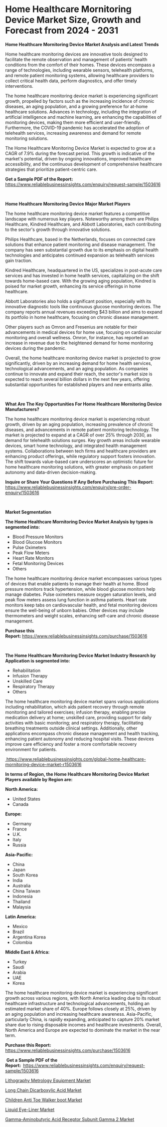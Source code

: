 <p><h1>Home Healthcare Mornitoring Device Market Size, Growth and Forecast from 2024 - 2031</h1></p><p><strong>Home Healthcare Mornitoring Device Market Analysis and Latest Trends</strong></p>
<p><p>Home healthcare monitoring devices are innovative tools designed to facilitate the remote observation and management of patients' health conditions from the comfort of their homes. These devices encompass a range of technologies, including wearable sensors, telehealth platforms, and remote patient monitoring systems, allowing healthcare providers to collect critical health data, perform diagnostics, and offer timely interventions.</p><p>The home healthcare monitoring device market is experiencing significant growth, propelled by factors such as the increasing incidence of chronic diseases, an aging population, and a growing preference for at-home healthcare solutions. Advances in technology, including the integration of artificial intelligence and machine learning, are enhancing the capabilities of monitoring devices, making them more efficient and user-friendly. Furthermore, the COVID-19 pandemic has accelerated the adoption of telehealth services, increasing awareness and demand for remote monitoring solutions.</p><p>The Home Healthcare Monitoring Device Market is expected to grow at a CAGR of 7.9% during the forecast period. This growth is indicative of the market's potential, driven by ongoing innovations, improved healthcare accessibility, and the continuous development of comprehensive healthcare strategies that prioritize patient-centric care.</p></p>
<p><strong>Get a Sample PDF of the Report:&nbsp;</strong> <a href="https://www.reliablebusinessinsights.com/enquiry/request-sample/1503616?utm_campaign=60&utm_medium=2&utm_source=Github&utm_content=ia&utm_term=27092024&utm_id=home-healthcare-mornitoring-device">https://www.reliablebusinessinsights.com/enquiry/request-sample/1503616</a></p>
<p>&nbsp;</p>
<p><strong>Home Healthcare Mornitoring Device Major Market Players</strong></p>
<p><p>The home healthcare monitoring device market features a competitive landscape with numerous key players. Noteworthy among them are Philips Healthcare, Kindred Healthcare, and Abbott Laboratories, each contributing to the sector's growth through innovative solutions.</p><p>Philips Healthcare, based in the Netherlands, focuses on connected care solutions that enhance patient monitoring and disease management. The company has seen substantial growth due to its emphasis on digital health technologies and anticipates continued expansion as telehealth services gain traction.</p><p>Kindred Healthcare, headquartered in the US, specializes in post-acute care services and has invested in home health services, capitalizing on the shift towards home-based care. With the growing aging population, Kindred is poised for market growth, enhancing its service offerings in home healthcare.</p><p>Abbott Laboratories also holds a significant position, especially with its innovative diagnostic tools like continuous glucose monitoring devices. The company reports annual revenues exceeding $43 billion and aims to expand its portfolio in home healthcare, focusing on chronic disease management.</p><p>Other players such as Omron and Fresenius are notable for their advancements in medical devices for home use, focusing on cardiovascular monitoring and overall wellness. Omron, for instance, has reported an increase in revenue due to the heightened demand for home monitoring devices during the pandemic.</p><p>Overall, the home healthcare monitoring device market is projected to grow significantly, driven by an increasing demand for home health services, technological advancements, and an aging population. As companies continue to innovate and expand their reach, the sector's market size is expected to reach several billion dollars in the next few years, offering substantial opportunities for established players and new entrants alike.</p></p>
<p>&nbsp;</p>
<p><strong>What Are The Key Opportunities For Home Healthcare Mornitoring Device Manufacturers?</strong></p>
<p><p>The home healthcare monitoring device market is experiencing robust growth, driven by an aging population, increasing prevalence of chronic diseases, and advancements in remote patient monitoring technology. The market is projected to expand at a CAGR of over 25% through 2030, as demand for telehealth solutions surges. Key growth areas include wearable devices, smart home technology, and integrated health management systems. Collaborations between tech firms and healthcare providers are enhancing product offerings, while regulatory support fosters innovation. The shift towards value-based care underscores an optimistic future for home healthcare monitoring solutions, with greater emphasis on patient autonomy and data-driven decision-making.</p></p>
<p><strong>Inquire or Share Your Questions If Any Before Purchasing This Report:</strong> <a href="https://www.reliablebusinessinsights.com/enquiry/pre-order-enquiry/1503616?utm_campaign=60&utm_medium=2&utm_source=Github&utm_content=ia&utm_term=27092024&utm_id=home-healthcare-mornitoring-device">https://www.reliablebusinessinsights.com/enquiry/pre-order-enquiry/1503616</a></p>
<p>&nbsp;</p>
<p><strong>Market Segmentation</strong></p>
<p><strong>The Home Healthcare Mornitoring Device Market Analysis by types is segmented into:</strong></p>
<p><ul><li>Blood Pressure Monitors</li><li>Blood Glucose Monitors</li><li>Pulse Oximeters</li><li>Peak Flow Meters</li><li>Heart Rate Monitors</li><li>Fetal Monitoring Devices</li><li>Others</li></ul></p>
<p><p>The home healthcare monitoring device market encompasses various types of devices that enable patients to manage their health at home. Blood pressure monitors track hypertension, while blood glucose monitors help manage diabetes. Pulse oximeters measure oxygen saturation levels, and peak flow meters assess lung function in asthma patients. Heart rate monitors keep tabs on cardiovascular health, and fetal monitoring devices ensure the well-being of unborn babies. Other devices may include thermometers and weight scales, enhancing self-care and chronic disease management.</p></p>
<p><strong>Purchase this Report:&nbsp;</strong><a href="https://www.reliablebusinessinsights.com/purchase/1503616?utm_campaign=60&utm_medium=2&utm_source=Github&utm_content=ia&utm_term=27092024&utm_id=home-healthcare-mornitoring-device">https://www.reliablebusinessinsights.com/purchase/1503616</a></p>
<p>&nbsp;</p>
<p><strong>The Home Healthcare Mornitoring Device Market Industry Research by Application is segmented into:</strong></p>
<p><ul><li>Rehabilitation</li><li>Infusion Therapy</li><li>Unskilled Care</li><li>Respiratory Therapy</li><li>Others</li></ul></p>
<p><p>The home healthcare monitoring device market spans various applications including rehabilitation, which aids patient recovery through remote monitoring and tailored exercises; infusion therapy, enabling precise medication delivery at home; unskilled care, providing support for daily activities with basic monitoring; and respiratory therapy, facilitating breathing treatments outside clinical settings. Additionally, other applications encompass chronic disease management and health tracking, enhancing patient autonomy and reducing hospital visits. These devices improve care efficiency and foster a more comfortable recovery environment for patients.</p></p>
<p><a href="https://www.reliablebusinessinsights.com/global-home-healthcare-mornitoring-device-market-r1503616?utm_campaign=60&utm_medium=2&utm_source=Github&utm_content=ia&utm_term=27092024&utm_id=home-healthcare-mornitoring-device">&nbsp;https://www.reliablebusinessinsights.com/global-home-healthcare-mornitoring-device-market-r1503616</a></p>
<p><strong>In terms of Region, the Home Healthcare Mornitoring Device Market Players available by Region are:</strong></p>
<p>
    <p> <strong> North America: </strong>
        <ul>
            <li>United States</li>
            <li>Canada</li>
        </ul>
        </p> 
    <p> <strong> Europe: </strong>
        <ul>
            <li>Germany</li>
            <li>France</li>
            <li>U.K.</li>
            <li>Italy</li>
            <li>Russia</li>
        </ul>
        </p> 
    <p> <strong> Asia-Pacific: </strong>
        <ul>
            <li>China</li>
            <li>Japan</li>
            <li>South Korea</li>
            <li>India</li>
            <li>Australia</li>
            <li>China Taiwan</li>
            <li>Indonesia</li>
            <li>Thailand</li>
            <li>Malaysia</li>
        </ul>
        </p> 
    <p> <strong> Latin America: </strong>
        <ul>
            <li>Mexico</li>
            <li>Brazil</li>
            <li>Argentina Korea</li>
            <li>Colombia</li>
        </ul>
        </p> 
    <p> <strong> Middle East & Africa: </strong>
        <ul>
            <li>Turkey</li>
            <li>Saudi</li>
            <li>Arabia</li>
            <li>UAE</li>
            <li>Korea</li>
        </ul>
    </p>
    </p>
<p><p>The home healthcare monitoring device market is experiencing significant growth across various regions, with North America leading due to its robust healthcare infrastructure and technological advancements, holding an estimated market share of 40%. Europe follows closely at 25%, driven by an aging population and increasing healthcare awareness. Asia-Pacific, particularly China, is rapidly expanding, anticipated to capture 20% market share due to rising disposable incomes and healthcare investments. Overall, North America and Europe are expected to dominate the market in the near term.</p></p>
<p><strong>Purchase this Report: </strong><a href="https://www.reliablebusinessinsights.com/purchase/1503616?utm_campaign=60&utm_medium=2&utm_source=Github&utm_content=ia&utm_term=27092024&utm_id=home-healthcare-mornitoring-device">https://www.reliablebusinessinsights.com/purchase/1503616</a></p>
<p>&nbsp;<strong>Get a Sample PDF of the Report:&nbsp;&nbsp;</strong><a href="https://www.reliablebusinessinsights.com/enquiry/request-sample/1503616?utm_campaign=60&utm_medium=2&utm_source=Github&utm_content=ia&utm_term=27092024&utm_id=home-healthcare-mornitoring-device">https://www.reliablebusinessinsights.com/enquiry/request-sample/1503616</a></p>
<p><strong></strong></p>
<p><p><a href="https://www.linkedin.com/pulse/how-lithography-metrology-equipment-market-evolved-key-ibr9e?trackingId=d5oSKFX7ReW1VfqM5NgLSg%3D%3D&utm_campaign=60&utm_medium=2&utm_source=Github&utm_content=ia&utm_term=27092024&utm_id=home-healthcare-mornitoring-device">Lithography Metrology Equipment Market</a></p><p><a href="https://www.linkedin.com/pulse/unveiling-market-trends-global-long-chain-dicarboxylic-c7d6e?trackingId=vPBTXRszTImNc%2FO8QdWflQ%3D%3D&utm_campaign=60&utm_medium=2&utm_source=Github&utm_content=ia&utm_term=27092024&utm_id=home-healthcare-mornitoring-device">Long Chain Dicarboxylic Acid Market</a></p><p><a href="https://issuu.com/reportprime-2/docs/children-anti-toe-walker-boot-marke_5754817485292e?utm_campaign=60&utm_medium=2&utm_source=Github&utm_content=ia&utm_term=27092024&utm_id=home-healthcare-mornitoring-device">Children Anti Toe Walker boot Market</a></p><p><a href="https://issuu.com/reportprime-2/docs/liquid-eye-liner-market-size-2030.p_d4b48896aaf847?utm_campaign=60&utm_medium=2&utm_source=Github&utm_content=ia&utm_term=27092024&utm_id=home-healthcare-mornitoring-device">Liquid Eye-Liner Market</a></p><p><a href="https://github.com/MarilynDouglas476/Market-Research-Report-List-1/blob/main/gamma-aminobutyric-acid-receptor-subunit-gamma-2-market.md?utm_campaign=60&utm_medium=2&utm_source=Github&utm_content=ia&utm_term=27092024&utm_id=home-healthcare-mornitoring-device">Gamma-Aminobutyric Acid Receptor Subunit Gamma 2 Market</a></p></p>